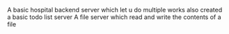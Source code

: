 A basic hospital backend server which let u do multiple works 
also created a basic todo list server 
A file server which read and write the contents of a file 
